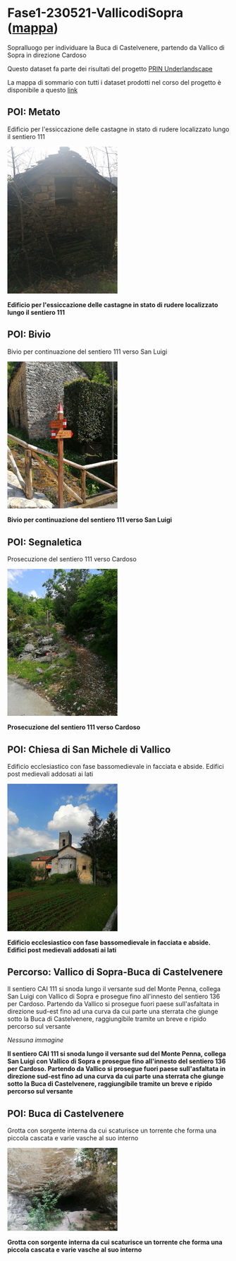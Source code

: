 # Fase1-230521-VallicodiSopra ([mappa](https://umap.openstreetmap.fr/it/map/fase1-230521-vallicodisopra_1067184))
Sopralluogo per individuare la Buca di Castelvenere, partendo da Vallico di Sopra in direzione Cardoso

Questo dataset fa parte dei risultati del progetto [PRIN Underlandscape](https://sites.google.com/view/prin-underlandscape/)

La mappa di sommario con tutti i dataset prodotti nel corso del progetto è disponibile a questo [link](https://umap.openstreetmap.fr/it/map/sommario_1044830)

## POI: Metato
Edificio per l'essiccazione delle castagne in stato di rudere localizzato lungo il sentiero 111

[<img src=vignettes/bde34d1e-856e-47b3-89fb-d40a9faac2ab.jpg width='250'/>](bde34d1e-856e-47b3-89fb-d40a9faac2ab.jpg) 

**Edificio per l'essiccazione delle castagne in stato di rudere localizzato lungo il sentiero 111**
## POI: Bivio
Bivio per continuazione del sentiero 111 verso San Luigi

[<img src=vignettes/MKGqPfTG.jpg width='250'/>](MKGqPfTG.jpg) 

**Bivio per continuazione del sentiero 111 verso San Luigi**
## POI: Segnaletica
Prosecuzione del sentiero 111 verso Cardoso

[<img src=vignettes/xdxWbX0k.jpg width='250'/>](xdxWbX0k.jpg) 

**Prosecuzione del sentiero 111 verso Cardoso**
## POI: Chiesa di San Michele di Vallico
Edificio ecclesiastico con fase bassomedievale in facciata e abside. Edifici post medievali addosati ai lati

[<img src=vignettes/0yNx4RHq.jpg width='250'/>](0yNx4RHq.jpg) 

**Edificio ecclesiastico con fase bassomedievale in facciata e abside. Edifici post medievali addosati ai lati**
## Percorso: Vallico di Sopra-Buca di Castelvenere
Il sentiero CAI 111 si snoda lungo il versante sud del Monte Penna, collega San Luigi con Vallico di Sopra e prosegue fino all'innesto del sentiero 136 per Cardoso. Partendo da Vallico si prosegue fuori paese sull'asfaltata in direzione sud-est fino ad una curva da cui parte una sterrata che giunge sotto la Buca di Castelvenere, raggiungibile tramite un breve e ripido percorso sul versante

*Nessuna immagine* 

**Il sentiero CAI 111 si snoda lungo il versante sud del Monte Penna, collega San Luigi con Vallico di Sopra e prosegue fino all'innesto del sentiero 136 per Cardoso. Partendo da Vallico si prosegue fuori paese sull'asfaltata in direzione sud-est fino ad una curva da cui parte una sterrata che giunge sotto la Buca di Castelvenere, raggiungibile tramite un breve e ripido percorso sul versante**
## POI: Buca di Castelvenere
Grotta con sorgente interna da cui scaturisce un torrente che forma una piccola cascata e varie vasche al suo interno

[<img src=vignettes/SxH5fwBd.jpg width='250'/>](SxH5fwBd.jpg) 

**Grotta con sorgente interna da cui scaturisce un torrente che forma una piccola cascata e varie vasche al suo interno**
